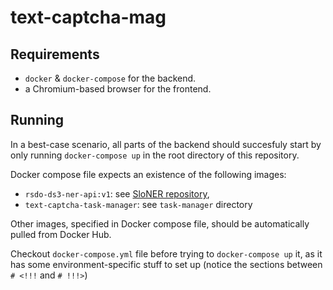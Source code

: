 # text-captcha-mag

## Requirements

- `docker` & `docker-compose` for the backend.
- a Chromium-based browser for the frontend.

## Running

In a best-case scenario, all parts of the backend should succesfuly start by
only running `docker-compose up` in the root directory of this repository.

Docker compose file expects an existence of the following images:
- `rsdo-ds3-ner-api:v1`: see [SloNER repository](https://github.com/RSDO-DS3/SloNER),
- `text-captcha-task-manager`: see `task-manager` directory

Other images, specified in Docker compose file, should be automatically pulled
from Docker Hub.

Checkout `docker-compose.yml` file before trying to `docker-compose up` it, as
it has some environment-specific stuff to set up
(notice the sections between `# <!!!` and `# !!!>`)